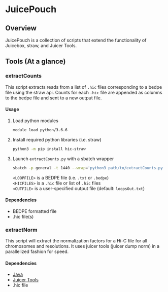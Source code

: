 # JuicePouch

## Overview

JuicePouch is a collection of scripts that extend the functionality of Juicebox, straw, and Juicer Tools.


## Tools (At a glance)

### extractCounts

This script extracts reads from a list of `.hic` files corresponding to a bedpe file using the straw api. Counts for each `.hic` file are appended as columns to the bedpe file and sent to a new output file.

#### Usage

1. Load python modules
    ```bash
    module load python/3.6.6
    ```

2. Install required python libraries (i.e. straw)
    ```bash
    python3 -m pip install hic-straw
    ```
3. Launch `extractCounts.py` with a sbatch wrapper
    ```bash
    sbatch -p general -t 1440 --wrap='python3 path/to/extractCounts.py -l <LOOPFILE> -f <HICFILES> -o <OUTFILE>'
    ```
    
    `<LOOPFILE>` is a BEDPE file (i.e. `.txt` or `.bedpe`)  
    `<HICFILES>` is a `.hic` file or list of `.hic` files  
    `<OUTFILE>` is a user-specified output file (default: `loopsOut.txt`)


#### Dependencies
* BEDPE formatted file
* .hic file(s)


### extractNorm

This script will extract the normalization factors for a Hi-C file for all chromosomes and resolutions. It uses juicer tools (juicer dump norm) in a parallelized fashion for speed.

#### Dependencies
* [Java](https://www.java.com/en/)
* [Juicer Tools](https://github.com/aidenlab/juicer/wiki/Download)
* .hic file